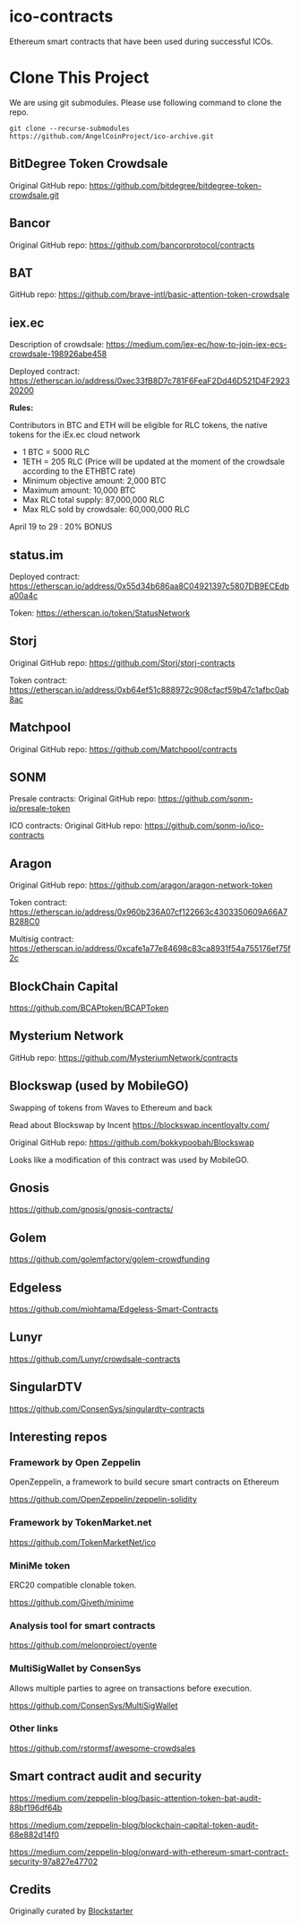 # ico-contracts

Ethereum smart contracts that have been used during successful ICOs.

# Clone This Project
We are using git submodules. Please use following command to clone the repo.
```
git clone --recurse-submodules https://github.com/AngelCoinProject/ico-archive.git
```

## BitDegree Token Crowdsale

Original GitHub repo: https://github.com/bitdegree/bitdegree-token-crowdsale.git

## Bancor

Original GitHub repo: https://github.com/bancorprotocol/contracts

## BAT

GitHub repo: https://github.com/brave-intl/basic-attention-token-crowdsale

## iex.ec

Description of crowdsale: https://medium.com/iex-ec/how-to-join-iex-ecs-crowdsale-198926abe458

Deployed contract: https://etherscan.io/address/0xec33fB8D7c781F6FeaF2Dd46D521D4F292320200

**Rules:**

Contributors in BTC and ETH will be eligible for RLC tokens, the native tokens for the iEx.ec cloud network

* 1 BTC = 5000 RLC
* 1ETH = 205 RLC (Price will be updated at the moment of the crowdsale according to the ETHBTC rate)
* Minimum objective amount: 2,000 BTC
* Maximum amount: 10,000 BTC
* Max RLC total supply: 87,000,000 RLC
* Max RLC sold by crowdsale: 60,000,000 RLC

April 19 to 29 : 20% BONUS

## status.im

Deployed contract: https://etherscan.io/address/0x55d34b686aa8C04921397c5807DB9ECEdba00a4c

Token: https://etherscan.io/token/StatusNetwork

## Storj

Original GitHub repo: https://github.com/Storj/storj-contracts

Token contract: https://etherscan.io/address/0xb64ef51c888972c908cfacf59b47c1afbc0ab8ac

## Matchpool

Original GitHub repo: https://github.com/Matchpool/contracts

## SONM

Presale contracts: Original GitHub repo: https://github.com/sonm-io/presale-token

ICO contracts: Original GitHub repo: https://github.com/sonm-io/ico-contracts

## Aragon

Original GitHub repo: https://github.com/aragon/aragon-network-token

Token contract: https://etherscan.io/address/0x960b236A07cf122663c4303350609A66A7B288C0

Multisig contract: https://etherscan.io/address/0xcafe1a77e84698c83ca8931f54a755176ef75f2c

## BlockChain Capital

https://github.com/BCAPtoken/BCAPToken

## Mysterium Network

GitHub repo: https://github.com/MysteriumNetwork/contracts

## Blockswap (used by MobileGO)

Swapping of tokens from Waves to Ethereum and back

Read about Blockswap by Incent https://blockswap.incentloyalty.com/

Original GitHub repo: https://github.com/bokkypoobah/Blockswap

Looks like a modification of this contract was used by MobileGO.

## Gnosis

https://github.com/gnosis/gnosis-contracts/

## Golem

https://github.com/golemfactory/golem-crowdfunding

## Edgeless

https://github.com/miohtama/Edgeless-Smart-Contracts

## Lunyr

https://github.com/Lunyr/crowdsale-contracts

## SingularDTV

https://github.com/ConsenSys/singulardtv-contracts

## Interesting repos

### Framework by Open Zeppelin

OpenZeppelin, a framework to build secure smart contracts on Ethereum

https://github.com/OpenZeppelin/zeppelin-solidity

### Framework by TokenMarket.net

https://github.com/TokenMarketNet/ico

### MiniMe token

ERC20 compatible clonable token.

https://github.com/Giveth/minime

### Analysis tool for smart contracts

https://github.com/melonproject/oyente

### MultiSigWallet by ConsenSys

Allows multiple parties to agree on transactions before execution.

https://github.com/ConsenSys/MultiSigWallet

### Other links

https://github.com/rstormsf/awesome-crowdsales

## Smart contract audit and security

https://medium.com/zeppelin-blog/basic-attention-token-bat-audit-88bf196df64b

https://medium.com/zeppelin-blog/blockchain-capital-token-audit-68e882d14f0

https://medium.com/zeppelin-blog/onward-with-ethereum-smart-contract-security-97a827e47702

## Credits

Originally curated by [Blockstarter](http://blockstarter.co)
